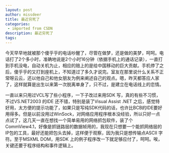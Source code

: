 ```yaml
---
layout: post
author: missdeer
title: 最近穷死了
categories: 
 - imported from CSDN
description: 最近穷死了
tags: 
---
```


今天早早地就被那个傻乎乎的电话吵醒了，尽管在做梦，还是做的美梦，呵呵。电话打了2个多小时，准确地说是2个小时16分钟（依据手机上的通话记录），一直打到手机没电，自动关机为止，相应的赔上的是给中国移动的巨大贡献。手机停了之后，傻乎乎的又打到座机上，不知道过了多久才说完。室友在那里说什么关系不正常呀云云，还以他自己和他女朋友为例来阐述自己的观点。嗯，昨天都答应人家了，这样就算是出生以来第一次脱离单身了，只不过，是建立在电话线上的恋情。

一直以来只用过VCL写了些小程序，一下子改过来用SDK 写，真的有些不习惯，不过VS.NET2003 的IDE 还不错，特别是装了Visual Assist .NET 之后，感觉特好用，太方便的提示功能了，如果只是写纯SDK代码的话，也许比BCB的IDE要好用得多。但是以前没用过WinSock，对网络应用程序根本没经验，所以只好一点点试了，这几天一直在想找一个简单易用的网络抓包软件，装了个 CommView4.1，好像是抓链路层的数据帧用的，我现在只想要一个能抓网络层的IP包的工具，最好还能把包头去掉，这样便于观察，因为我只是想传输点ASCII 字符。至于MSXML DOM，用SDK 上的例子程序改一下就足够应付了，呵呵。唉，关键还要于程序结构和事件逻辑上。
